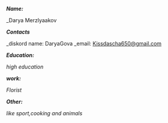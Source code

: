 ***Name:***

_Darya Merzlyaakov

***Contacts***

_diskord name: DaryaGova
_email: Kissdascha650@gmail.com

***Education:***

_high education_

***work:***

_Florist_

***Other:***

_like sport,cooking and animals_
